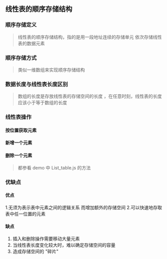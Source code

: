## 线性表的顺序存储结构

### 顺序存储定义
> 线性表的顺序存储结构，指的是用一段地址连续的存储单元
依次存储线性表的数据元素

### 顺序存储方式
> 类似一维数组来实现顺序存储结构

### 数据长度与线性表长度区别
> 数组的长度是存放线性表的存储空间的长度
，在任意时刻，线性表的长度应该小于等于数组的长度

### 线性表操作
#### 按位置获取元素
#### 新增一个元素
#### 删除一个元素
>都参看 demo 中 List_table.js 的方法
### 优缺点
#### 优点
1.无须为表示表中元素之间的逻辑关系
而增加额外的存储空间
2.可以快速地存取表中任一位置的元素
#### 缺点
1. 插入和删除操作需要移动大量元素
2. 当线性表长度变化较大时，难以确定存储空间的容量
3. 造成存储空间的 "碎片"